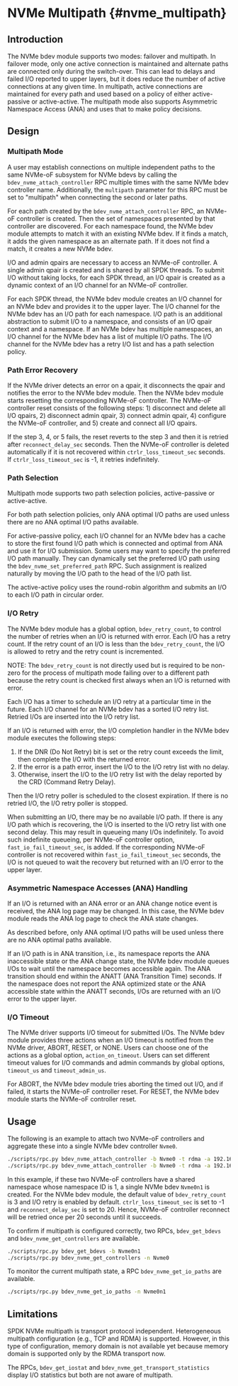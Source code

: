 # NVMe Multipath {#nvme_multipath}

## Introduction

The NVMe bdev module supports two modes: failover and multipath. In failover mode, only one
active connection is maintained and alternate paths are connected only during the switch-over.
This can lead to delays and failed I/O reported to upper layers, but it does reduce the number
of active connections at any given time. In multipath, active connections are maintained for
every path and used based on a policy of either active-passive or active-active. The multipath
mode also supports Asymmetric Namespace Access (ANA) and uses that to make policy decisions.

## Design

### Multipath Mode

A user may establish connections on multiple independent paths to the same NVMe-oF subsystem
for NVMe bdevs by calling the `bdev_nvme_attach_controller` RPC multiple times with the same NVMe
bdev controller name. Additionally, the `multipath` parameter for this RPC must be set to
"multipath" when connecting the second or later paths.

For each path created by the `bdev_nvme_attach_controller` RPC, an NVMe-oF controller is created.
Then the set of namespaces presented by that controller are discovered. For each namespace found,
the NVMe bdev module attempts to match it with an existing NVMe bdev. If it finds a match, it adds
the given namespace as an alternate path. If it does not find a match, it creates a new NVMe bdev.

I/O and admin qpairs are necessary to access an NVMe-oF controller. A single admin qpair is created
and is shared by all SPDK threads. To submit I/O without taking locks, for each SPDK thread, an I/O
qpair is created as a dynamic context of an I/O channel for an NVMe-oF controller.

For each SPDK thread, the NVMe bdev module creates an I/O channel for an NVMe bdev and provides it to
the upper layer. The I/O channel for the NVMe bdev has an I/O path for each namespace. I/O path is
an additional abstraction to submit I/O to a namespace, and consists of an I/O qpair context and a
namespace. If an NVMe bdev has multiple namespaces, an I/O channel for the NVMe bdev has a list of
multiple I/O paths. The I/O channel for the NVMe bdev has a retry I/O list and has a path selection
policy.

### Path Error Recovery

If the NVMe driver detects an error on a qpair, it disconnects the qpair and notifies the error to
the NVMe bdev module. Then the NVMe bdev module starts resetting the corresponding NVMe-oF controller.
The NVMe-oF controller reset consists of the following steps: 1) disconnect and delete all I/O qpairs,
2) disconnect admin qpair, 3) connect admin qpair, 4) configure the NVMe-oF controller, and
5) create and connect all I/O qpairs.

If the step 3, 4, or 5 fails, the reset reverts to the step 3 and then it is retried after
`reconnect_delay_sec` seconds. Then the NVMe-oF controller is deleted automatically if it is not
recovered within `ctrlr_loss_timeout_sec` seconds. If `ctrlr_loss_timeout_sec` is -1, it retries
indefinitely.

### Path Selection

Multipath mode supports two path selection policies, active-passive or active-active.

For both path selection policies, only ANA optimal I/O paths are used unless there are no ANA
optimal I/O paths available.

For active-passive policy, each I/O channel for an NVMe bdev has a cache to store the first found
I/O path which is connected and optimal from ANA and use it for I/O submission. Some users may want
to specify the preferred I/O path manually. They can dynamically set the preferred I/O path using
the `bdev_nvme_set_preferred_path` RPC. Such assignment is realized naturally by moving the
I/O path to the head of the I/O path list.

The active-active policy uses the round-robin algorithm and submits an I/O to each I/O path in
circular order.

### I/O Retry

The NVMe bdev module has a global option, `bdev_retry_count`, to control the number of retries when
an I/O is returned with error. Each I/O has a retry count. If the retry count of an I/O is less than
the `bdev_retry_count`, the I/O is allowed to retry and the retry count is incremented.

NOTE: The `bdev_retry_count` is not directly used but is required to be non-zero for the process
of multipath mode failing over to a different path because the retry count is checked first always
when an I/O is returned with error.

Each I/O has a timer to schedule an I/O retry at a particular time in the future. Each I/O channel
for an NVMe bdev has a sorted I/O retry list. Retried I/Os are inserted into the I/O retry list.

If an I/O is returned with error, the I/O completion handler in the NVMe bdev module executes the
following steps:

1. If the DNR (Do Not Retry) bit is set or the retry count exceeds the limit, then complete the
   I/O with the returned error.
2. If the error is a path error, insert the I/O to the I/O retry list with no delay.
3. Otherwise, insert the I/O to the I/O retry list with the delay reported by the CRD (Command
   Retry Delay).

Then the I/O retry poller is scheduled to the closest expiration. If there is no retried I/O,
the I/O retry poller is stopped.

When submitting an I/O, there may be no available I/O path. If there is any I/O path which is
recovering, the I/O is inserted to the I/O retry list with one second delay. This may result in
queueing many I/Os indefinitely. To avoid such indefinite queueing, per NVMe-oF controller option,
`fast_io_fail_timeout_sec`, is added. If the corresponding NVMe-oF controller is not recovered
within `fast_io_fail_timeout_sec` seconds, the I/O is not queued to wait the recovery but returned
with an I/O error to the upper layer.

### Asymmetric Namespace Accesses (ANA) Handling

If an I/O is returned with an ANA error or an ANA change notice event is received, the ANA log page
may be changed. In this case, the NVMe bdev module reads the ANA log page to check the ANA state
changes.

As described before, only ANA optimal I/O paths will be used unless there are no ANA optimal paths
available.

If an I/O path is in ANA transition, i.e., its namespace reports the ANA inaccessible state or the ANA
change state, the NVMe bdev module queues I/Os to wait until the namespace becomes accessible again.
The ANA transition should end within the ANATT (ANA Transition Time) seconds. If the namespace does
not report the ANA optimized state or the ANA accessible state within the ANATT seconds, I/Os are
returned with an I/O error to the upper layer.

### I/O Timeout

The NVMe driver supports I/O timeout for submitted I/Os. The NVMe bdev module provides three
actions when an I/O timeout is notified from the NVMe driver, ABORT, RESET, or NONE. Users can
choose one of the actions as a global option, `action_on_timeout`. Users can set different timeout
values for I/O commands and admin commands by global options, `timeout_us` and `timeout_admin_us`.

For ABORT, the NVMe bdev module tries aborting the timed out I/O, and if failed, it starts the
NVMe-oF controller reset. For RESET, the NVMe bdev module starts the NVMe-oF controller reset.

## Usage

The following is an example to attach two NVMe-oF controllers and aggregate these into a single
NVMe bdev controller `Nvme0`.

```bash
./scripts/rpc.py bdev_nvme_attach_controller -b Nvme0 -t rdma -a 192.168.100.8 -s 4420 -f ipv4 -n nqn.2016-06.io.spdk:cnode1 -l -1 -o 20
./scripts/rpc.py bdev_nvme_attach_controller -b Nvme0 -t rdma -a 192.168.100.9 -s 4420 -f ipv4 -n nqn.2016-06.io.spdk:cnode1 -l -1 -o 20 -x multipath
```

In this example, if these two NVMe-oF controllers have a shared namespace whose namespace ID is 1,
a single NVMe bdev `Nvme0n1` is created. For the NVMe bdev module, the default value of
`bdev_retry_count` is 3 and I/O retry is enabled by default. `ctrlr_loss_timeout_sec` is set to -1
and `reconnect_delay_sec` is set to 20. Hence, NVMe-oF controller reconnect will be retried once
per 20 seconds until it succeeds.

To confirm if multipath is configured correctly, two RPCs, `bdev_get_bdevs` and
`bdev_nvme_get_controllers` are available.

```bash
./scripts/rpc.py bdev_get_bdevs -b Nvme0n1
./scripts/rpc.py bdev_nvme_get_controllers -n Nvme0
```

To monitor the current multipath state, a RPC `bdev_nvme_get_io_paths` are available.

```bash
./scripts/rpc.py bdev_nvme_get_io_paths -n Nvme0n1
```

## Limitations

SPDK NVMe multipath is transport protocol independent. Heterogeneous multipath configuration (e.g.,
TCP and RDMA) is supported. However, in this type of configuration, memory domain is not available
yet because memory domain is supported only by the RDMA transport now.

The RPCs, `bdev_get_iostat` and  `bdev_nvme_get_transport_statistics` display I/O statistics but
both are not aware of multipath.
